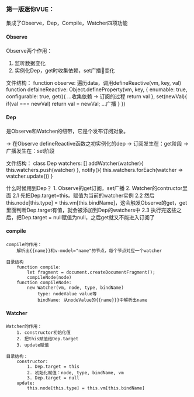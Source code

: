 ### 第一版迷你VUE：
集成了Observe，Dep，Compile，Watcher四项功能

#### Observe
Observe两个作用：
1. 监听数据变化
2. 实例化Dep，get时收集依赖，set广播📢变化

文件结构：
    function observe: 遍历data，调用defineReactive(vm, key, val)
    function defaineReactive: 
        Object.defineProperty(vm, key, {
            enumable: true,
            configurable: true,
            get(){
              ...收集依赖 ->  订阅的过程
              return val
            },
            set(newVal){
                if(val === newVal) return
                val = newVal;
                ...广播
            }
        })

#### Dep
是Observe和Watcher的纽带，它是个发布订阅对象。

-> 在Observe defineReactive函数之初实例化的dep
-> 订阅发生在：get阶段
-> 广播发生在：set阶段

文件结构：
    class Dep
        watchers: []
        addWatcher(watcher){
            this.watchers.push(watcher)
        },
        notify(){
            this.watchers.forEach(watcher => watcher.update())
        }

什么时候用到Dep？
    1. Observe的get订阅，set广播
    2. Watcher的contructor里面
        2.1 先把Dep.target=this。赋值为当前的watcher实例
        2.2 然后this.node[this.type] = this.vm[this.bindName]，这会触发Observe的get，get里面判断Dep.target有值，就会被添加到Dep的watchers中
        2.3 执行完这些之后，把Dep.target = null赋值为null，之后get就又不能进入订阅了

#### compile
    compile的作用：
        解析出{{name}}和v-model="name"的节点，每个节点对应一个watcher

    目录结构
        function compile:
            let fragment = document.createDocumentFragment();
            compileNode(node)
        function compileNode:
            new Watcher(vm, node, type, bindName)
                type: nodeValue value等
                bindName: 从nodeValue的{{name}}}中解析出name

#### Watcher
    Watcher的作用：
        1. constructor初始化值
        2. 把this赋值给Dep.target
        3. update赋值
    
    目录结构：
        constructor:
            1. Dep.target = this
            2. 初始化赋值：node, type, bindName, vm
            3. Dep.target = null
        update:
            this.node[this.type] = this.vm[this.bindName]
